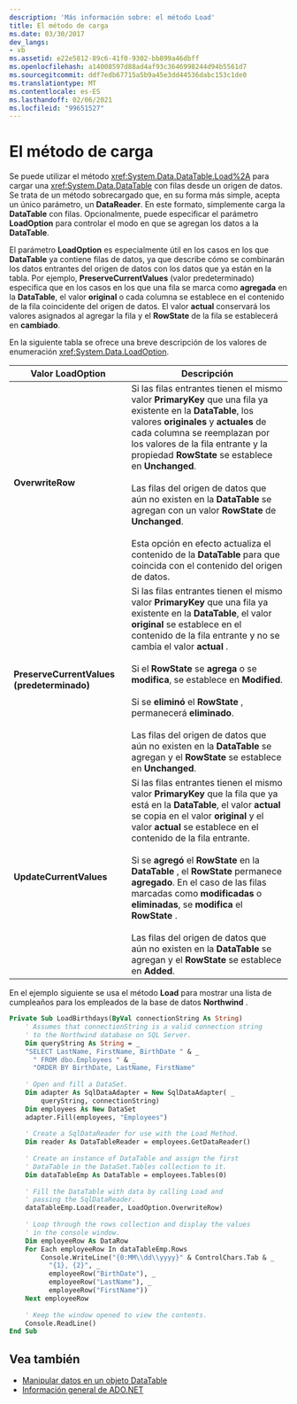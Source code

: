 ```yaml
---
description: 'Más información sobre: el método Load'
title: El método de carga
ms.date: 03/30/2017
dev_langs:
- vb
ms.assetid: e22e5812-89c6-41f0-9302-bb899a46dbff
ms.openlocfilehash: a14008597d88ad4af93c3646998244d94b5561d7
ms.sourcegitcommit: ddf7edb67715a5b9a45e3dd44536dabc153c1de0
ms.translationtype: MT
ms.contentlocale: es-ES
ms.lasthandoff: 02/06/2021
ms.locfileid: "99651527"
---
```

# <a name="the-load-method"></a>El método de carga

Se puede utilizar el método <xref:System.Data.DataTable.Load%2A> para cargar una <xref:System.Data.DataTable> con filas desde un origen de datos. Se trata de un método sobrecargado que, en su forma más simple, acepta un único parámetro, un **DataReader**. En este formato, simplemente carga la **DataTable** con filas. Opcionalmente, puede especificar el parámetro **LoadOption** para controlar el modo en que se agregan los datos a la **DataTable**.  
  
 El parámetro **LoadOption** es especialmente útil en los casos en los que **DataTable** ya contiene filas de datos, ya que describe cómo se combinarán los datos entrantes del origen de datos con los datos que ya están en la tabla. Por ejemplo, **PreserveCurrentValues** (valor predeterminado) especifica que en los casos en los que una fila se marca como **agregada** en la **DataTable**, el valor **original** o cada columna se establece en el contenido de la fila coincidente del origen de datos. El valor **actual** conservará los valores asignados al agregar la fila y el **RowState** de la fila se establecerá en **cambiado**.  
  
 En la siguiente tabla se ofrece una breve descripción de los valores de enumeración <xref:System.Data.LoadOption>.  
  
|Valor LoadOption|Descripción|  
|----------------------|-----------------|  
|**OverwriteRow**|Si las filas entrantes tienen el mismo valor **PrimaryKey** que una fila ya existente en la **DataTable**, los valores **originales** y **actuales** de cada columna se reemplazan por los valores de la fila entrante y la propiedad **RowState** se establece en **Unchanged**.<br /><br /> Las filas del origen de datos que aún no existen en la **DataTable** se agregan con un valor **RowState** de **Unchanged**.<br /><br /> Esta opción en efecto actualiza el contenido de la **DataTable** para que coincida con el contenido del origen de datos.|  
|**PreserveCurrentValues (predeterminado)**|Si las filas entrantes tienen el mismo valor **PrimaryKey** que una fila ya existente en la **DataTable**, el valor **original** se establece en el contenido de la fila entrante y no se cambia el valor **actual** .<br /><br /> Si el **RowState** se **agrega** o se **modifica**, se establece en **Modified**.<br /><br /> Si se **eliminó** el **RowState** , permanecerá **eliminado**.<br /><br /> Las filas del origen de datos que aún no existen en la **DataTable** se agregan y el **RowState** se establece en **Unchanged**.|  
|**UpdateCurrentValues**|Si las filas entrantes tienen el mismo valor **PrimaryKey** que la fila que ya está en la **DataTable**, el valor **actual** se copia en el valor **original** y el valor **actual** se establece en el contenido de la fila entrante.<br /><br /> Si se **agregó** el **RowState** en la **DataTable** , el **RowState** permanece **agregado**. En el caso de las filas marcadas como **modificadas** o **eliminadas**, se **modifica** el **RowState** .<br /><br /> Las filas del origen de datos que aún no existen en la **DataTable** se agregan y el **RowState** se establece en **Added**.|  
  
 En el ejemplo siguiente se usa el método **Load** para mostrar una lista de cumpleaños para los empleados de la base de datos **Northwind** .  
  
```vb  
Private Sub LoadBirthdays(ByVal connectionString As String)  
    ' Assumes that connectionString is a valid connection string  
    ' to the Northwind database on SQL Server.  
    Dim queryString As String = _  
    "SELECT LastName, FirstName, BirthDate " & _  
      " FROM dbo.Employees " & _  
      "ORDER BY BirthDate, LastName, FirstName"  
  
    ' Open and fill a DataSet.
    Dim adapter As SqlDataAdapter = New SqlDataAdapter( _  
        queryString, connectionString)  
    Dim employees As New DataSet  
    adapter.Fill(employees, "Employees")  
  
    ' Create a SqlDataReader for use with the Load Method.  
    Dim reader As DataTableReader = employees.GetDataReader()  
  
    ' Create an instance of DataTable and assign the first  
    ' DataTable in the DataSet.Tables collection to it.  
    Dim dataTableEmp As DataTable = employees.Tables(0)  
  
    ' Fill the DataTable with data by calling Load and  
    ' passing the SqlDataReader.  
    dataTableEmp.Load(reader, LoadOption.OverwriteRow)  
  
    ' Loop through the rows collection and display the values  
    ' in the console window.  
    Dim employeeRow As DataRow  
    For Each employeeRow In dataTableEmp.Rows  
        Console.WriteLine("{0:MM\\dd\\yyyy}" & ControlChars.Tab & _  
          "{1}, {2}", _  
          employeeRow("BirthDate"), _  
          employeeRow("LastName"), _  
          employeeRow("FirstName"))  
    Next employeeRow  
  
    ' Keep the window opened to view the contents.  
    Console.ReadLine()  
End Sub  
```  
  
## <a name="see-also"></a>Vea también

- [Manipular datos en un objeto DataTable](manipulating-data-in-a-datatable.md)
- [Información general de ADO.NET](../ado-net-overview.md)
